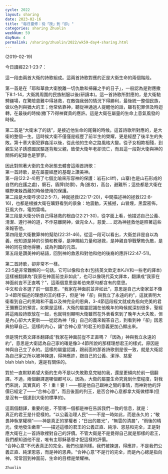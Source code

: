 ```yaml
---
cycle: 2022
layout: sharing
date: 2023-02-16
title: "每日靈修：從「按」到「卻」"
categories: sharing Zhuolin
weekNum: 59
dayNum: 4
permalink: /sharing/zhuolin/2022/wk59-day4-sharing.html
---
```

(2019-02-19)

今日讀經22:1-23:7：  

這一段由兩首大衛的詩歌組成。這兩首詩歌對應的正是大衛生命的兩個階段。  

第一首是在「耶和華救大衛脫離一切仇敵和掃羅之手的日子」，一般認為是對應撒下8:1-14，大衛將周圍的民族制服以後(研讀本)。這一首詩歌所對應的，是大衛馳騁疆場，在驚險患難中得拯救，在敵強我弱的情況下得勝利，最後統一整個民族，做以色列與猶大的王；他常依靠神，聽從神通過人提醒他的話，雖有犯罪但及時迴轉，在最後的時候(撒下7)得神寶貴的應許。這是大衛在屬靈的生命上意氣風發的時候。  

第二首是“大衛末了的話”，是接近他生命的尾聲的時候。這首詩歌所對應的，是大衛的整個一生。這時候大衛不僅僅是經歷了前半生的榮耀，更是經歷了後半生的失敗。第十章大衛犯罪姦淫以後，從此他的生命之路風格大變。從子女相欺相殘，到親生兒子誘惑國民驅逐背叛父親，致使大衛年老卻流亡，而且這一段對大衛與神的關係的紀錄也是寥寥。  

因此對照著大衛的生命狀態去體會這兩首詩歌：    
第一首詩歌，是在屬靈經歷的基礎上讚美神。    
第一段(22:2-4)用了七個比喻來形容神的保護：岩石(cliff)，山寨(也是山石形成的自然的庇護之處)，磐石，盾牌(防禦)，角(進攻)，高台，避難所；這些都是大衛在曠野東躲西藏的時候使用的保護。    
第二段是大衛呼求(22:5-7)，神就拯救(22:17-20)，中間描述神的拯救(22:8-16)，也都是根據大衛在曠野看到的景象：地震動，天搖撼，山冒煙，黑雲密佈，狂風大作，電閃雷鳴。    
第三段是大衛分析自己得拯救的根由(22:21-30)，從字面上看，他描述自己公義、清潔、遵行神的道，不作惡離開神，做完全人，慈愛.....  認為神拯救他是照著這些來報答他。    
第四段是大衛數算神的幫助(22:31-46)。從這一段可以看出，大衛並非是自以為義，他知道是神的引領和教導，是神賜給力量和拯救，是神親自爭戰擊敗仇敵，是神的同在使他得勝，成為列國的元首。    
第五段是讚美神的結語，回到神的救恩和對他和他的後裔的應許(22:47-51)。  

第二首詩歌，卻非常不一樣。    
23:5是非常難解的一句話，它可以像和合本(包括英文欽定本KJV和一些老的譯本)這樣被翻譯為“我家在神面前並非如此”，也可以像現代英文譯本，翻譯成“我家在神面前豈不正直嗎？”，這兩個意思是希伯來原句都含有的意思。    
中文和合本選了前一個意思，“我家在神面前並非如此”，意思是自己大衛家並不像3-4節所描述的理想的王的樣子，但是“神「卻」與我立了永遠的約”，這就表明大衛看到自己的黑暗和不義以及神完全的恩典，3-4節這段經文就成為指向完美的君王彌賽亞的預言。如果是這樣，大衛的屬靈認識在他晚年的時候就深刻很多，聖經將這兩段詩歌放在一起，也就特別顯明大衛雖然在外表看來到了晚年大大失敗，但是內心卻大大更新——從認為神「按」自己的義來報答自己，到看到神「卻」因恩典抬舉自己。這樣的內心，讓“合神心意”的君王的意義更加凸顯出來。  

但是現代英文譯本翻譯成“我家在神面前豈不正直嗎？「因為」神與我立永遠的約”，意思是大衛認為自己家的確是像3-4節所說的那樣理想君王的樣式，原因是神與自己立了永約。這樣的屬靈認識，跟前面的那首詩歌倒是很一致，就是大衛認為自己家之所以被神揀選，得神應許，跟自己的公義、潔淨、慈愛blah blah blah，還是有關係的。  

對於一直默默希望大衛的生命不是以失敗歎息完結的我，還是更傾向於前一個翻譯。不過，兩個翻譯選哪個都可以，因為，大衛的屬靈生命究竟到什麼程度，對我們來說，其實真的  不！重！要！——那是他自己跟神之間的事情，而神對他的評價已經定了——“合神心意”，而且後面的列王，是否合神心意都拿大衛做標準(但是沒有一個達到大衛的標準的)。  

這兩個翻譯，重要的是，不管哪一個都是神在告訴我們一致的信息，就是：    
真正的君王是什麼樣的。“以公義治理人民”——不是一時如此，而是永久的；“敬畏神執掌權柄”——神是真正的掌權者；“日出的晨光”，“無雲的清晨”，“雨後的晴光，使地發生嫩草”——描述這樣的君王的公義正直、純淨、恩慈和完全，正是對應大衛在上一首詩歌裡對自己的評價。不管大衛是不是覺得自己就是那樣的君王，我們都知道他不是，唯有主耶穌基督才配這樣的評價。    
“合神心意”不代表真正的完全。我們也是同樣。我們被揀選，得應許，不是我們公義正直、純潔恩慈，而是神的恩典。“合神心意”不是行的完全，而是內心總是指向神，常常回到神面前，生命的目標是榮耀神。  

`Zhuolin`  

